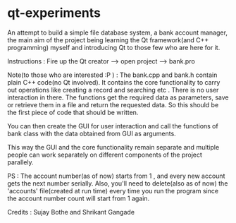 qt-experiments
==============

An attempt to build a simple file database system, a bank account manager, the main aim of the project being 
learning the Qt framework(and C++ programming) myself and introducing Qt to those few who are here for it.

Instructions : Fire up the Qt creator --> open project --> bank.pro

Note(to those who are interested :P ) : The bank.cpp and bank.h contain plain C++ code(no Qt involved). It contains 
the core functionality to carry out operations like creating a record and searching etc . There is no user interaction in there.
The functions get the required data as parameters, save or retrieve them in a file and return the requested data.
So this should be the first piece of code that should be written. 

You can then create the GUI for user interaction and call the functions of bank class with the data obtained from GUI
as arguments.

This way the GUI and the core functionality remain separate and multiple people can work separately on different components of the project parallely.

PS : The account number(as of now) starts from 1 , and every new account gets the next number serially. 
Also, you'll need to delete(also as of now) the 'accounts' file(created at run time) every time you run the program since the account number count will start from 1 again.

Credits : Sujay Bothe and Shrikant Gangade
